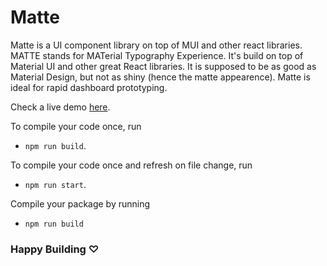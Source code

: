 # Matte

Matte is a UI component library on top of MUI and other react libraries.
MATTE stands for MATerial Typography Experience. It's build on top of Material UI and other great React libraries. It is supposed to be as good as Material Design, but not as shiny (hence the matte appearence). Matte is ideal for rapid dashboard prototyping.

Check a live demo [here](https://squaredev-io.github.io/matte/?path=/docs/user-interface-intro--page).

To compile your code once, run

- `npm run build`.

To compile your code once and refresh on file change, run

- `npm run start`.

Compile your package by running

- `npm run build`


### Happy Building ♡
